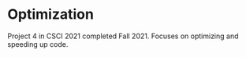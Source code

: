 # Optimization
Project 4 in CSCI 2021 completed Fall 2021. Focuses on optimizing and speeding up code. 

